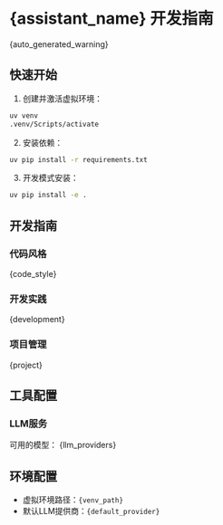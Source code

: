 # {assistant_name} 开发指南

{auto_generated_warning}

## 快速开始

1. 创建并激活虚拟环境：
```bash
uv venv
.venv/Scripts/activate
```

2. 安装依赖：
```bash
uv pip install -r requirements.txt
```

3. 开发模式安装：
```bash
uv pip install -e .
```

## 开发指南

### 代码风格
{code_style}

### 开发实践
{development}

### 项目管理
{project}

## 工具配置

### LLM服务
可用的模型：
{llm_providers}

## 环境配置
- 虚拟环境路径：`{venv_path}`
- 默认LLM提供商：`{default_provider}`
